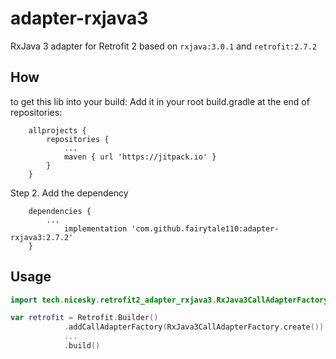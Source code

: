 # adapter-rxjava3
RxJava 3 adapter for Retrofit 2 based on `rxjava:3.0.1` and `retrofit:2.7.2`

## How
to get this lib into your build:
Add it in your root build.gradle at the end of repositories:
```Gradle
	allprojects {
		repositories {
			...
			maven { url 'https://jitpack.io' }
		}
	}
 ```
 
 Step 2. Add the dependency
```Gradle
	dependencies {
		...
	        implementation 'com.github.fairytale110:adapter-rxjava3:2.7.2'
	}
```

## Usage
``` Kotlin
import tech.nicesky.retrofit2_adapter_rxjava3.RxJava3CallAdapterFactory

var retrofit = Retrofit.Builder()
            .addCallAdapterFactory(RxJava3CallAdapterFactory.create())
            ...
            .build()

```
